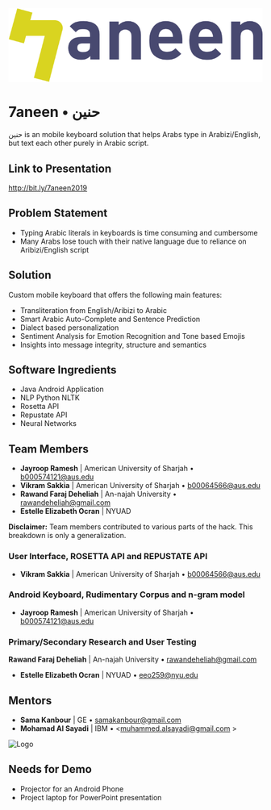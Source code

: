 ![Logo](7annen_3.png)

# 7aneen • حنين

حنين is an mobile keyboard solution that helps Arabs type in Arabizi/English, but text each other purely in Arabic script.

## Link to Presentation 
http://bit.ly/7aneen2019

## Problem Statement

  - Typing Arabic literals in keyboards is time consuming and cumbersome
  - Many Arabs lose touch with their native language due to reliance on Aribizi/English script

## Solution

 Custom mobile keyboard that offers the following main features:
  - Transliteration from English/Aribizi to Arabic
  - Smart Arabic Auto-Complete and Sentence Prediction
  - Dialect based personalization
  - Sentiment Analysis for Emotion Recognition and Tone based Emojis
  - Insights into message integrity, structure and semantics

## Software Ingredients

  - Java Android Application
  - NLP Python NLTK
  - Rosetta API
  - Repustate API
  - Neural Networks



## Team Members

  - **Jayroop Ramesh** | American University of Sharjah • <b000574121@aus.edu>
  - **Vikram Sakkia** | American University of Sharjah •  <b00064566@aus.edu>
  - **Rawand Faraj Deheliah** | An-najah University • <rawandeheliah@gmail.com>
  - **Estelle Elizabeth Ocran** | NYUAD

**Disclaimer:** Team members contributed to various parts of the hack. This breakdown is only a generalization.

### User Interface, ROSETTA API and REPUSTATE API 

  - **Vikram Sakkia** | American University of Sharjah •  <b00064566@aus.edu>
  
### Android Keyboard, Rudimentary Corpus and n-gram model
  - **Jayroop Ramesh** | American University of Sharjah • <b000574121@aus.edu>

### Primary/Secondary Research and User Testing

   **Rawand Faraj Deheliah** | An-najah University • <rawandeheliah@gmail.com>
  - **Estelle Elizabeth Ocran** | NYUAD • <eeo259@nyu.edu>

## Mentors

  - **Sama Kanbour** | GE • <samakanbour@gmail.com>
  - **Mohamad Al Sayadi** |  IBM • <muhammed.alsayadi@gmail.com	>


![Logo](team.jpg)

## Needs for Demo

  - Projector for an Android Phone
  - Project laptop for PowerPoint presentation
